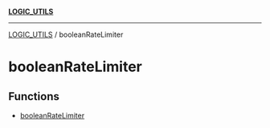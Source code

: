 [**LOGIC_UTILS**](../README.md)

***

[LOGIC_UTILS](../README.md) / booleanRateLimiter

# booleanRateLimiter

## Functions

- [booleanRateLimiter](functions/booleanRateLimiter.md)
